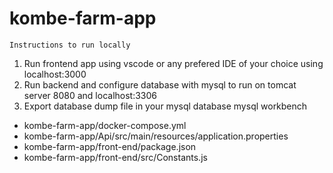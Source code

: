 # kombe-farm-app

    Instructions to run locally 
1. Run frontend app using vscode or any prefered IDE of your choice using localhost:3000
2. Run backend and configure database with mysql to run on tomcat server 8080 and localhost:3306
3. Export database dump file in your mysql database mysql workbench

- kombe-farm-app/docker-compose.yml
- kombe-farm-app/Api/src/main/resources/application.properties
- kombe-farm-app/front-end/package.json
- kombe-farm-app/front-end/src/Constants.js
